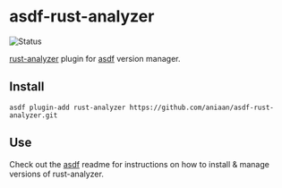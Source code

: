 # asdf-rust-analyzer

![Status](https://github.com/Xyven1/asdf-rust-analyzer/workflows/plugin%20test/badge.svg)

[rust-analyzer](https://github.com/rust-analyzer/rust-analyzer) plugin for [asdf](https://github.com/asdf-vm/asdf) version manager.

## Install

```
asdf plugin-add rust-analyzer https://github.com/aniaan/asdf-rust-analyzer.git
```

## Use

Check out the [asdf](https://github.com/asdf-vm/asdf) readme for instructions on how to install & manage versions of rust-analyzer.
